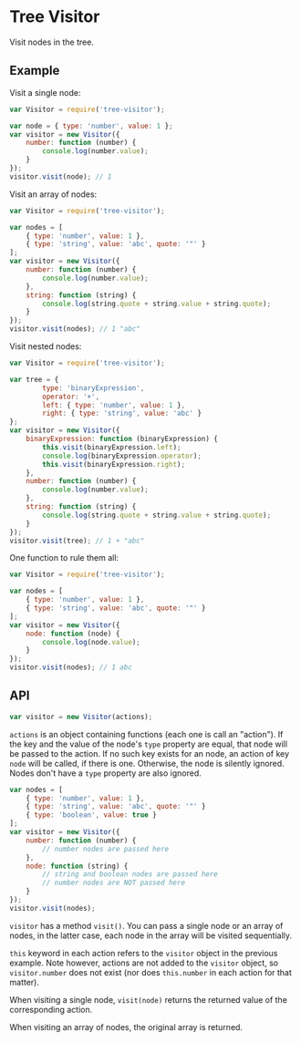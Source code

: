 # Tree Visitor

Visit nodes in the tree.

## Example

Visit a single node:

```javascript
var Visitor = require('tree-visitor');

var node = { type: 'number', value: 1 };
var visitor = new Visitor({
	number: function (number) {
	    console.log(number.value);
	}
});
visitor.visit(node); // 1
```

Visit an array of nodes:

```javascript
var Visitor = require('tree-visitor');

var nodes = [
	{ type: 'number', value: 1 },
	{ type: 'string', value: 'abc', quote: '"' }
];
var visitor = new Visitor({
	number: function (number) {
	    console.log(number.value);
	},
	string: function (string) {
	    console.log(string.quote + string.value + string.quote);
	}
});
visitor.visit(nodes); // 1 "abc"
```

Visit nested nodes:

```javascript
var Visitor = require('tree-visitor');

var tree = {
		type: 'binaryExpression',
		operator: '+',
		left: { type: 'number', value: 1 },
		right: { type: 'string', value: 'abc' }
};
var visitor = new Visitor({
	binaryExpression: function (binaryExpression) {
		this.visit(binaryExpression.left);
		console.log(binaryExpression.operator);
		this.visit(binaryExpression.right);
	},
	number: function (number) {
	    console.log(number.value);
	},
	string: function (string) {
	    console.log(string.quote + string.value + string.quote);
	}
});
visitor.visit(tree); // 1 + "abc"
```

One function to rule them all:

```javascript
var Visitor = require('tree-visitor');

var nodes = [
	{ type: 'number', value: 1 },
	{ type: 'string', value: 'abc', quote: '"' }
];
var visitor = new Visitor({
	node: function (node) {
		console.log(node.value);
	}
});
visitor.visit(nodes); // 1 abc
```

## API

```javascript
var visitor = new Visitor(actions);
```

`actions` is an object containing functions (each one is call an "action"). If the key and the value of the node's `type` property are equal, that node will be passed to the action. If no such key exists for an node, an action of key `node` will be called, if there is one. Otherwise, the node is silently ignored. Nodes don't have a `type` property are also ignored.

```javascript
var nodes = [
	{ type: 'number', value: 1 },
	{ type: 'string', value: 'abc', quote: '"' }
	{ type: 'boolean', value: true }
];
var visitor = new Visitor({
	number: function (number) {
	    // number nodes are passed here
	},
	node: function (string) {
	    // string and boolean nodes are passed here
	    // number nodes are NOT passed here
	}
});
visitor.visit(nodes);
```

`visitor` has a method `visit()`. You can pass a single node or an array of nodes, in the latter case, each node in the array will be visited sequentially.

`this` keyword in each action refers to the `visitor` object in the previous example. Note however, actions are not added to the `visitor` object, so `visitor.number` does not exist (nor does `this.number` in each action for that matter).

When visiting a single node, `visit(node)` returns the returned value of the corresponding action.

When visiting an array of nodes, the original array is returned.